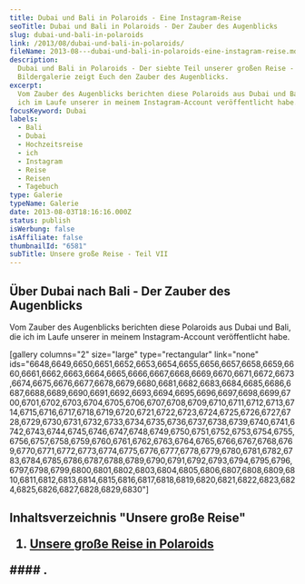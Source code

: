 ```yaml
---
title: Dubai und Bali in Polaroids - Eine Instagram-Reise
seoTitle: Dubai und Bali in Polaroids - Der Zauber des Augenblicks
slug: dubai-und-bali-in-polaroids
link: /2013/08/dubai-und-bali-in-polaroids/
fileName: 2013-08---dubai-und-bali-in-polaroids-eine-instagram-reise.md
description:
  Dubai und Bali in Polaroids - Der siebte Teil unserer großen Reise - Eine
  Bildergalerie zeigt Euch den Zauber des Augenblicks.
excerpt:
  Vom Zauber des Augenblicks berichten diese Polaroids aus Dubai und Bali, die
  ich im Laufe unserer in meinem Instagram-Account veröffentlicht habe.
focusKeyword: Dubai
labels:
  - Bali
  - Dubai
  - Hochzeitsreise
  - ich
  - Instagram
  - Reise
  - Reisen
  - Tagebuch
type: Galerie
typeName: Galerie
date: 2013-08-03T18:16:16.000Z
status: publish
isWerbung: false
isAffiliate: false
thumbnailId: "6581"
subTitle: Unsere große Reise - Teil VII
---
```


## Über Dubai nach Bali - Der Zauber des Augenblicks

Vom Zauber des Augenblicks berichten diese Polaroids aus Dubai und Bali, die ich
im Laufe unserer in meinem Instagram-Account veröffentlicht habe.

[gallery columns="2" size="large" type="rectangular" link="none"
ids="6648,6649,6650,6651,6652,6653,6654,6655,6656,6657,6658,6659,6660,6661,6662,6663,6664,6665,6666,6667,6668,6669,6670,6671,6672,6673,6674,6675,6676,6677,6678,6679,6680,6681,6682,6683,6684,6685,6686,6687,6688,6689,6690,6691,6692,6693,6694,6695,6696,6697,6698,6699,6700,6701,6702,6703,6704,6705,6706,6707,6708,6709,6710,6711,6712,6713,6714,6715,6716,6717,6718,6719,6720,6721,6722,6723,6724,6725,6726,6727,6728,6729,6730,6731,6732,6733,6734,6735,6736,6737,6738,6739,6740,6741,6742,6743,6744,6745,6746,6747,6748,6749,6750,6751,6752,6753,6754,6755,6756,6757,6758,6759,6760,6761,6762,6763,6764,6765,6766,6767,6768,6769,6770,6771,6772,6773,6774,6775,6776,6777,6778,6779,6780,6781,6782,6783,6784,6785,6786,6787,6788,6789,6790,6791,6792,6793,6794,6795,6796,6797,6798,6799,6800,6801,6802,6803,6804,6805,6806,6807,6808,6809,6810,6811,6812,6813,6814,6815,6816,6817,6818,6819,6820,6821,6822,6823,6824,6825,6826,6827,6828,6829,6830"]

## Inhaltsverzeichnis "Unsere große Reise"<ol><li> [Unsere große Reise in Polaroids](/2013/07/dubai/) </li></ol>#### .
